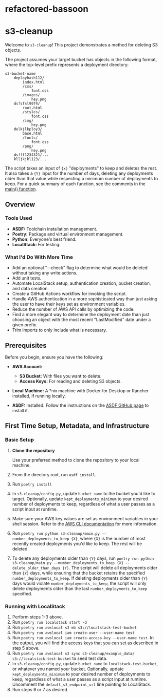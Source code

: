 # refactored-bassoon

# s3-cleanup

Welcome to `s3-cleanup`! This project demonstrates a method for deleting S3 objects. 

The project assumes your target bucket has objects in the following format, where the top-level prefix represents a deployment directory:

```
s3-bucket-name
	deployhash112/
		index.html
		/css/
			font.css
		/images/
			hey.png 
	dsfsfsl9074/
		root.html
		/styles/
			font.css
		/img/
			hey.png 
	delkjlkploy3/
		base.html
		/fonts/
			font.css
		/png/
			hey.png 
	dsfff1234321/...
	klljkjkl123/...
```

The script takes an input of `{x}` "deployments" to keep and deletes the rest. It also takes a `{Y}` input for the number of days, deleting any deployments older than that value while respecting a minimum number of deployments to keep. For a quick summary of each function, see the comments in the [main() function](./s3-cleanup/main.py#L194).

## Overview

### Tools Used

- **ASDF:** Toolchain installation management.
- **Poetry:** Package and virtual environment management. 
- **Python:** Everyone's best friend.
- **LocalStack:** For testing.

### What I'd Do With More Time

- Add an optional "--check" flag to determine what would be deleted without taking any write actions.
- Add unit tests. 
- Automate LocalStack setup, authentication creation, bucket creation, and data creation. 
- Create a GitHub Actions workflow for invoking the script.
- Handle AWS authentication in a more sophisticated way than just asking the user to have their keys set as environment variables.
- Reduce the number of AWS API calls by optimizing the code.
- Find a more elegant way to determine the deployment date than just choosing an object with the most recent "LastModified" date under a given prefix. 
- Trim imports to only include what is necessary.

## Prerequisites

Before you begin, ensure you have the following:

- **AWS Account:** 
  - **S3 Bucket:** With files you want to delete.
  - **Access Keys:** For reading and deleting S3 objects.

- **Local Machine:** A *nix machine with Docker for Desktop or Rancher installed, if running locally.

- **ASDF:** Installed. Follow the instructions on the [ASDF GitHub page](https://github.com/asdf-vm/asdf) to install it.

## First Time Setup, Metadata, and Infrastructure

### Basic Setup

1. **Clone the repository**

   Use your preferred method to clone the repository to your local machine.

2. From the directory root, run `asdf install`.

3. Run `poetry install` 

4. In `s3-cleanup/config.py`, update `bucket_name` to the bucket you'd like to target. Optionally, update `kept_deployments_minimum` to your desired number of deployments to keep, regardless of what a user passes as a script input at runtime. 

5. Make sure your AWS key values are set as environment variables in your shell session. Refer to the [AWS CLI documentation](https://docs.aws.amazon.com/cli/v1/userguide/cli-configure-envvars.html#envvars-set) for more information.

6. Run `poetry run python s3-cleanup/main.py --number_deployments_to_keep {X}`, where `{X}` is the number of most recently created deployments you'd like to keep. The rest will be deleted.

7. To delete any deployments older than `{Y}` days, run `poetry run python s3-cleanup/main.py --number_deployments_to_keep {X} --delete_older_than_days {Y}`. The script will delete all deployments older than `{Y}` days, while ensuring that the bucket retains the specified `number_deployments_to_keep`. If deleting deployments older than `{Y}` days would violate `number_deployments_to_keep`, the script will only delete deployments older than the last `number_deployments_to_keep` specified.

### Running with LocalStack

1. Perform steps 1-3 above.
2. Run `poetry run localstack start -d`
3. Run `poetry run awslocal s3 mb s3://localstack-test-bucket`
4. Run `poetry run awslocal iam create-user --user-name test`
5. Run `poetry run awslocal iam create-access-key --user-name test`. In the output, you will find the access keys that you can set as described in step 5 above. 
6. Run `poetry run awslocal s3 sync s3-cleanup/example_data/ s3://localstack-test-bucket` to seed test data.
7. In `s3-cleanup/config.py`, update `bucket_name` to `localstack-test-bucket`, or whatever you named your bucket. Optionally, update `kept_deployments_minimum` to your desired number of deployments to keep, regardless of what a user passes as a script input at runtime. Uncomment the `default_s3_endpoint_url` line pointing to LocalStack.
8. Run steps 6 or 7 as desired.

